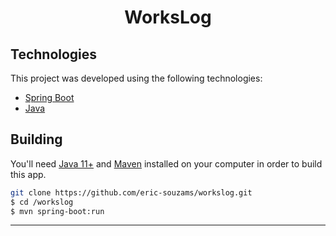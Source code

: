 <h1 align="center">WorksLog</h1>

## Technologies
This project was developed using the following technologies:

- [Spring Boot](https://spring.io/)
- [Java](https://www.oracle.com/br/java/technologies/javase-jdk11-downloads.html)

## Building

You'll need [Java 11+](https://www.oracle.com/br/java/technologies/javase-jdk11-downloads.html) and [Maven](https://maven.apache.org/download.cgi) installed on your computer in order to build this app.


```bash
git clone https://github.com/eric-souzams/workslog.git
$ cd /workslog
$ mvn spring-boot:run
```

---